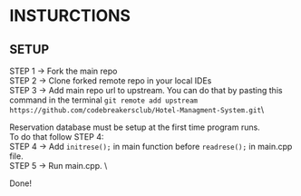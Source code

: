 # INSTURCTIONS
## SETUP
STEP 1 -> Fork the main repo\
STEP 2 -> Clone forked remote repo in your local IDEs\
STEP 3 -> Add main repo url to upstream. You can do that by pasting this command in the terminal `git remote add upstream https://github.com/codebreakersclub/Hotel-Managment-System.git`\

Reservation database must be setup at the first time program runs.\
To do that follow STEP 4:\
STEP 4 -> Add `initrese();` in main function before `readrese();` in main.cpp file.\
STEP 5 -> Run main.cpp. \

Done!
